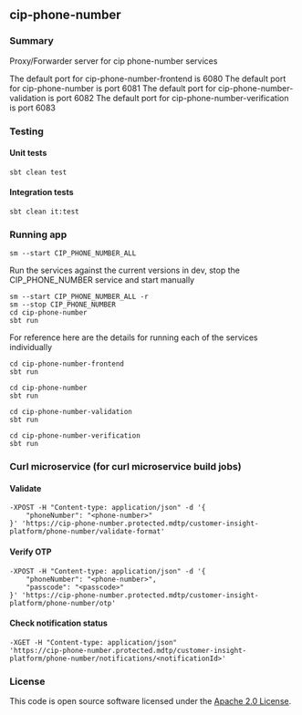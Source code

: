 
## cip-phone-number

### Summary

Proxy/Forwarder server for cip phone-number services

The default port for cip-phone-number-frontend is 6080
The default port for cip-phone-number is port 6081
The default port for cip-phone-number-validation is port 6082
The default port for cip-phone-number-verification is port 6083

### Testing

#### Unit tests
    sbt clean test

#### Integration tests
    sbt clean it:test

### Running app

    sm --start CIP_PHONE_NUMBER_ALL

Run the services against the current versions in dev, stop the CIP_PHONE_NUMBER service and start manually

    sm --start CIP_PHONE_NUMBER_ALL -r
    sm --stop CIP_PHONE_NUMBER
    cd cip-phone-number
    sbt run

For reference here are the details for running each of the services individually

    cd cip-phone-number-frontend
    sbt run
 
    cd cip-phone-number
    sbt run

    cd cip-phone-number-validation
    sbt run

    cd cip-phone-number-verification
    sbt run

### Curl microservice (for curl microservice build jobs)

#### Validate

    -XPOST -H "Content-type: application/json" -d '{
	    "phoneNumber": "<phone-number>"
    }' 'https://cip-phone-number.protected.mdtp/customer-insight-platform/phone-number/validate-format'

#### Verify OTP

    -XPOST -H "Content-type: application/json" -d '{
	    "phoneNumber": "<phone-number>",
        "passcode": "<passcode>"
    }' 'https://cip-phone-number.protected.mdtp/customer-insight-platform/phone-number/otp'

#### Check notification status

    -XGET -H "Content-type: application/json"
    'https://cip-phone-number.protected.mdtp/customer-insight-platform/phone-number/notifications/<notificationId>'

### License

This code is open source software licensed under the [Apache 2.0 License]("http://www.apache.org/licenses/LICENSE-2.0.html").
